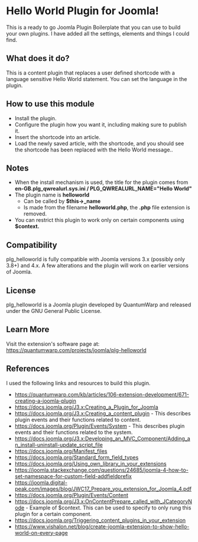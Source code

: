 # Hello World Plugin for Joomla!

This is a ready to go Joomla Plugin Boilerplate that you can use to build your own plugins. I have added all the settings, elements and things I could find.

## What does it do?
This is a content plugin that replaces a user defined shortcode with a language sensitive Hello World statement. You can set the language in the plugin.

## How to use this module
- Install the plugin.
- Configure the plugin how you want it, including making sure to publish it.
- Insert the shortcode into an article.
- Load the newly saved article, with the shortcode, and you should see the shortcode has been replaced with the Hello World message..

## Notes
- When the install mechanism is used, the title for the plugin comes from **en-GB.plg_qwrealurl.sys.ini / PLG_QWREALURL_NAME="Hello World"**
- The plugin name is **helloworld**
  - Can be called by **$this->_name**
  - Is made from the filename **helloworld.php**, the **.php** file extension is removed.
- You can restrict this plugin to work only on certain components using **$context.**

## Compatibility
plg_helloworld is fully compatible with Joomla versions 3.x (possibly only 3.8+) and 4.x. A few alterations and the plugin will work on earlier versions of Joomla.

## License
plg_helloworld is a Joomla plugin developed by QuantumWarp and released under the GNU General Public License.

## Learn More
Visit the extension's software page at: https://quantumwarp.com/projects/joomla/plg-helloworld

## References
I used the following links and resources to build this plugin.
- https://quantumwarp.com/kb/articles/106-extension-development/671-creating-a-joomla-plugin
- https://docs.joomla.org/J3.x:Creating_a_Plugin_for_Joomla
- https://docs.joomla.org/J3.x:Creating_a_content_plugin - This describes plugin events and their functions related to content.
- https://docs.joomla.org/Plugin/Events/System - This describes plugin events and their functions related to the system.
- https://docs.joomla.org/J3.x:Developing_an_MVC_Component/Adding_an_install-uninstall-update_script_file
- https://docs.joomla.org/Manifest_files
- https://docs.joomla.org/Standard_form_field_types
- https://docs.joomla.org/Using_own_library_in_your_extensions
- https://joomla.stackexchange.com/questions/24685/joomla-4-how-to-set-namespace-for-custom-field-addfieldprefix
- https://joomla.digital-peak.com/images/blog/JWC17_Prepare_you_extension_for_Joomla_4.pdf
- https://docs.joomla.org/Plugin/Events/Content
- https://docs.joomla.org/J3.x:OnContentPrepare_called_with_JCategoryNode - Example of $context. This can be used to specify to only rung this plugin for a certain component.
- https://docs.joomla.org/Triggering_content_plugins_in_your_extension
- https://www.vishalon.net/blog/create-joomla-extension-to-show-hello-world-on-every-page
